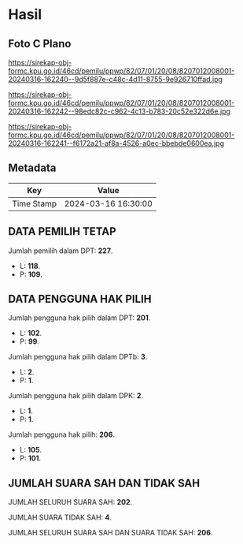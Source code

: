 # Hasil

## Foto C Plano

https://sirekap-obj-formc.kpu.go.id/46cd/pemilu/ppwp/82/07/01/20/08/8207012008001-20240316-162240--9d5f887e-c48c-4d11-8755-9e926710ffad.jpg

https://sirekap-obj-formc.kpu.go.id/46cd/pemilu/ppwp/82/07/01/20/08/8207012008001-20240316-162242--98edc82c-c962-4c13-b783-20c52e322d6e.jpg

https://sirekap-obj-formc.kpu.go.id/46cd/pemilu/ppwp/82/07/01/20/08/8207012008001-20240316-162241--f6172a21-af8a-4526-a0ec-bbebde0600ea.jpg


## Metadata

| Key        | Value               |
| ---------- | ------------------- |
| Time Stamp | 2024-03-16 16:30:00 |


## DATA PEMILIH TETAP

Jumlah pemilih dalam DPT: **227**.
 * L: **118**.
 * P: **109**.

## DATA PENGGUNA HAK PILIH

Jumlah pengguna hak pilih dalam DPT: **201**.
 * L: **102**.
 * P: **99**.

Jumlah pengguna hak pilih dalam DPTb: **3**.
 * L: **2**.
 * P: **1**.

Jumlah pengguna hak pilih dalam DPK: **2**.
 * L: **1**.
 * P: **1**.

Jumlah pengguna hak pilih: **206**.
 * L: **105**.
 * P: **101**.

## JUMLAH SUARA SAH DAN TIDAK SAH

JUMLAH SELURUH SUARA SAH: **202**.

JUMLAH SUARA TIDAK SAH: **4**.

JUMLAH SELURUH SUARA SAH DAN SUARA TIDAK SAH: **206**.


